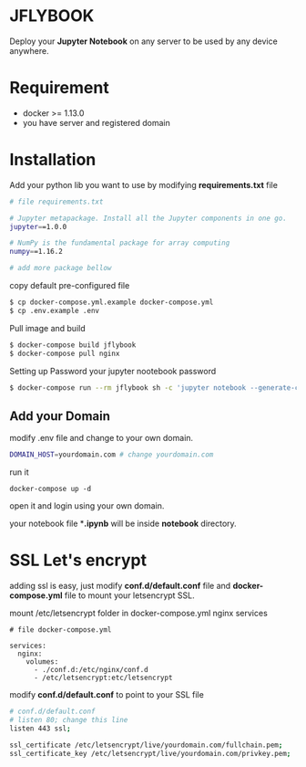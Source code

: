 # JFLYBOOK
Deploy your **Jupyter Notebook** on any server to be used by any device anywhere.

# Requirement
* docker >= 1.13.0
* you have server and registered domain

# Installation
Add your python lib you want to use by modifying **requirements.txt** file

```sh
# file requirements.txt

# Jupyter metapackage. Install all the Jupyter components in one go.
jupyter==1.0.0

# NumPy is the fundamental package for array computing
numpy==1.16.2

# add more package bellow
```

copy default pre-configured file

```sh
$ cp docker-compose.yml.example docker-compose.yml
$ cp .env.example .env
```

Pull image and build
```sh
$ docker-compose build jflybook
$ docker-compose pull nginx
```

Setting up Password your jupyter nootebook password

```sh
$ docker-compose run --rm jflybook sh -c 'jupyter notebook --generate-config -y && jupyter notebook password'
```

## Add your Domain
modify .env file  and change to your own domain.

```sh
DOMAIN_HOST=yourdomain.com # change yourdomain.com
```

run it
```
docker-compose up -d
```

open it and login using your own domain.

your notebook file ***.ipynb** will be inside **notebook** directory.

# SSL Let's encrypt
adding ssl is easy, just modify **conf.d/default.conf** file and **docker-compose.yml** file to mount your letsencrypt SSL.


mount /etc/letsencrypt folder in docker-compose.yml nginx services

```docker
# file docker-compose.yml

services:
  nginx:
    volumes:
      - ./conf.d:/etc/nginx/conf.d
      - /etc/letsencrypt:etc/letsencrypt
```


modify **conf.d/default.conf** to point to your SSL file
```sh
# conf.d/default.conf
# listen 80; change this line
listen 443 ssl;

ssl_certificate /etc/letsencrypt/live/yourdomain.com/fullchain.pem;
ssl_certificate_key /etc/letsencrypt/live/yourdomain.com/privkey.pem;
```